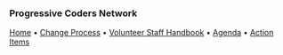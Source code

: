 ### Progressive Coders Network

[Home](https://github.com/ProgressiveCoders/functions/wiki) • [Change Process](Change-Process) • [Volunteer Staff Handbook](https://progcodepreston.gitbooks.io/progcode-staffers-policy-guidelines/content/) • [Agenda](http://progco.de/ops-agenda) • [Action Items](http://progco.de/actionitems)